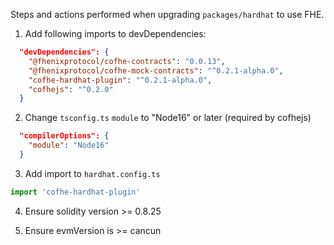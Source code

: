 Steps and actions performed when upgrading `packages/hardhat` to use FHE.

1. Add following imports to devDependencies:

```json
  "devDependencies": {
    "@fhenixprotocol/cofhe-contracts": "0.0.13",
    "@fhenixprotocol/cofhe-mock-contracts": "^0.2.1-alpha.0",
    "cofhe-hardhat-plugin": "^0.2.1-alpha.0",
    "cofhejs": "^0.2.0"
  }
```

2. Change `tsconfig.ts` `module` to "Node16" or later (required by cofhejs)

```json
  "compilerOptions": {
    "module": "Node16"
  }
```

3. Add import to `hardhat.config.ts`

```typescript
import 'cofhe-hardhat-plugin'
```

4. Ensure solidity version >= 0.8.25

5. Ensure evmVersion is >= cancun
